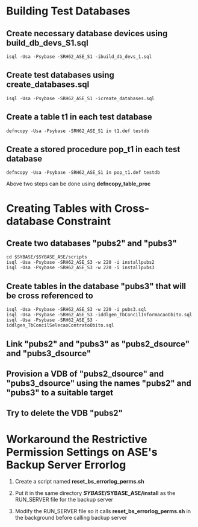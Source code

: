 # Building Test Databases

## Create necessary database devices using **build_db_devs_S1.sql**
```
isql -Usa -Psybase -SRH62_ASE_S1 -ibuild_db_devs_1.sql
```

## Create test databases using **create_databases.sql**
```
isql -Usa -Psybase -SRH62_ASE_S1 -icreate_databases.sql
```

## Create a table t1 in each test database
```
defncopy -Usa -Psybase -SRH62_ASE_S1 in t1.def testdb
```

## Create a stored procedure pop_t1 in each test database
```
defncopy -Usa -Psybase -SRH62_ASE_S1 in pop_t1.def testdb
```
Above two steps can be done using **defncopy_table_proc**

# Creating Tables with Cross-database Constraint

## Create two databases "pubs2" and "pubs3"
```
cd $SYBASE/$SYBASE_ASE/scripts
isql -Usa -Psybase -SRH62_ASE_S3 -w 220 -i installpubs2
isql -Usa -Psybase -SRH62_ASE_S3 -w 220 -i installpubs3
```

## Create tables in the database "pubs3" that will be cross referenced to
```
isql -Usa -Psybase -SRH62_ASE_S3 -w 220 -i pubs3.sql
isql -Usa -Psybase -SRH62_ASE_S3 -iddlgen_TbConcilInformacaoObito.sql
isql -Usa -Psybase -SRH62_ASE_S3 -iddlgen_TbConcilSelecaoContratoObito.sql
```

## Link "pubs2" and "pubs3" as "pubs2_dsource" and "pubs3_dsource"

## Provision a VDB of "pubs2_dsource" and "pubs3_dsource" using the names "pubs2" and "pubs3" to a suitable target

## Try to delete the VDB "pubs2"

# Workaround the Restrictive Permission Settings on ASE's Backup Server Errorlog

1. Create a script named **reset_bs_errorlog_perms.sh**

2. Put it in the same directory **$SYBASE/$SYBASE_ASE/install** as the RUN_SERVER file for the backup server

3. Modify the RUN_SERVER file so it calls **reset_bs_errorlog_perms.sh** in the background before calling backup server

